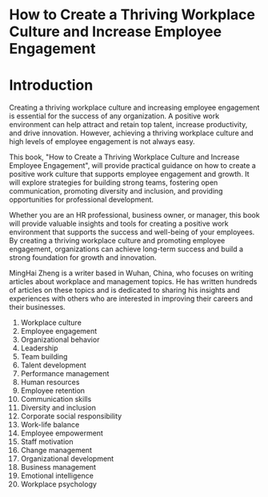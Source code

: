 # How to Create a Thriving Workplace Culture and Increase Employee Engagement

# Introduction

Creating a thriving workplace culture and increasing employee engagement is essential for the success of any organization. A positive work environment can help attract and retain top talent, increase productivity, and drive innovation. However, achieving a thriving workplace culture and high levels of employee engagement is not always easy.

This book, "How to Create a Thriving Workplace Culture and Increase Employee Engagement", will provide practical guidance on how to create a positive work culture that supports employee engagement and growth. It will explore strategies for building strong teams, fostering open communication, promoting diversity and inclusion, and providing opportunities for professional development.

Whether you are an HR professional, business owner, or manager, this book will provide valuable insights and tools for creating a positive work environment that supports the success and well-being of your employees. By creating a thriving workplace culture and promoting employee engagement, organizations can achieve long-term success and build a strong foundation for growth and innovation.

MingHai Zheng is a writer based in Wuhan, China, who focuses on writing articles about workplace and management topics. He has written hundreds of articles on these topics and is dedicated to sharing his insights and experiences with others who are interested in improving their careers and their businesses.



1. Workplace culture
2. Employee engagement
3. Organizational behavior
4. Leadership
5. Team building
6. Talent development
7. Performance management
8. Human resources
9. Employee retention
10. Communication skills
11. Diversity and inclusion
12. Corporate social responsibility
13. Work-life balance
14. Employee empowerment
15. Staff motivation
16. Change management
17. Organizational development
18. Business management
19. Emotional intelligence
20. Workplace psychology



